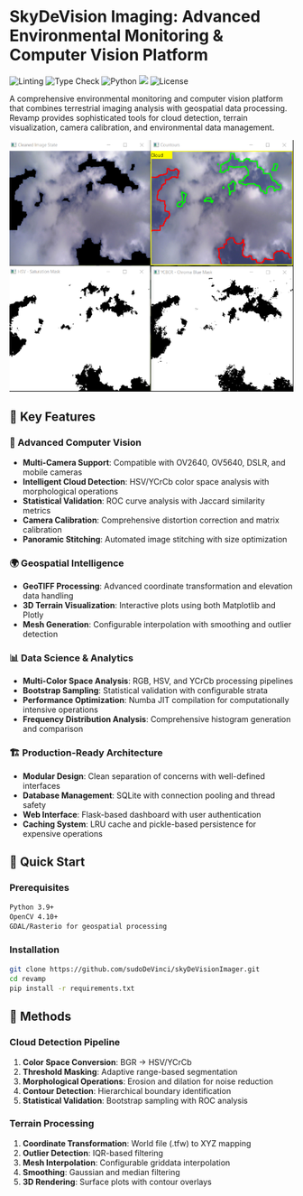 # SkyDeVision Imaging: Advanced Environmental Monitoring & Computer Vision Platform

![Linting](https://github.com/sudoDeVinci/skyDeVisionImager/actions/workflows/linting.yml/badge.svg)
![Type Check](https://github.com/sudoDeVinci/skyDeVisionImager/actions/workflows/typecheck.yml/badge.svg)
![Python](https://img.shields.io/badge/python-3.12+-blue.svg)
<a href="https://lnu.diva-portal.org/smash/record.jsf?pid=diva2%3A1874520&dswid=4867"><img src="https://img.shields.io/badge/Paper-DiVA.org.lnu:130812-Green"></a>
![License](https://img.shields.io/badge/license-MIT-green.svg)

A comprehensive environmental monitoring and computer vision platform that combines terrestrial imaging analysis with geospatial data processing. Revamp provides sophisticated tools for cloud detection, terrain visualization, camera calibration, and environmental data management.

![Image recognition thumbnail](thumbnail.png)

## 🌟 Key Features

### 🔬 Advanced Computer Vision
- **Multi-Camera Support**: Compatible with OV2640, OV5640, DSLR, and mobile cameras
- **Intelligent Cloud Detection**: HSV/YCrCb color space analysis with morphological operations
- **Statistical Validation**: ROC curve analysis with Jaccard similarity metrics
- **Camera Calibration**: Comprehensive distortion correction and matrix calibration
- **Panoramic Stitching**: Automated image stitching with size optimization

### 🌍 Geospatial Intelligence
- **GeoTIFF Processing**: Advanced coordinate transformation and elevation data handling
- **3D Terrain Visualization**: Interactive plots using both Matplotlib and Plotly
- **Mesh Generation**: Configurable interpolation with smoothing and outlier detection

### 📊 Data Science & Analytics
- **Multi-Color Space Analysis**: RGB, HSV, and YCrCb processing pipelines
- **Bootstrap Sampling**: Statistical validation with configurable strata
- **Performance Optimization**: Numba JIT compilation for computationally intensive operations
- **Frequency Distribution Analysis**: Comprehensive histogram generation and comparison

### 🏗️ Production-Ready Architecture
- **Modular Design**: Clean separation of concerns with well-defined interfaces
- **Database Management**: SQLite with connection pooling and thread safety
- **Web Interface**: Flask-based dashboard with user authentication
- **Caching System**: LRU cache and pickle-based persistence for expensive operations

## 🚀 Quick Start

### Prerequisites
```bash
Python 3.9+
OpenCV 4.10+
GDAL/Rasterio for geospatial processing
```

### Installation
```bash
git clone https://github.com/sudoDeVinci/skyDeVisionImager.git
cd revamp
pip install -r requirements.txt
```
## 🧪 Methods

### Cloud Detection Pipeline
1. **Color Space Conversion**: BGR → HSV/YCrCb
2. **Threshold Masking**: Adaptive range-based segmentation
3. **Morphological Operations**: Erosion and dilation for noise reduction
4. **Contour Detection**: Hierarchical boundary identification
5. **Statistical Validation**: Bootstrap sampling with ROC analysis

### Terrain Processing
1. **Coordinate Transformation**: World file (.tfw) to XYZ mapping
2. **Outlier Detection**: IQR-based filtering
3. **Mesh Interpolation**: Configurable griddata interpolation
4. **Smoothing**: Gaussian and median filtering
5. **3D Rendering**: Surface plots with contour overlays
